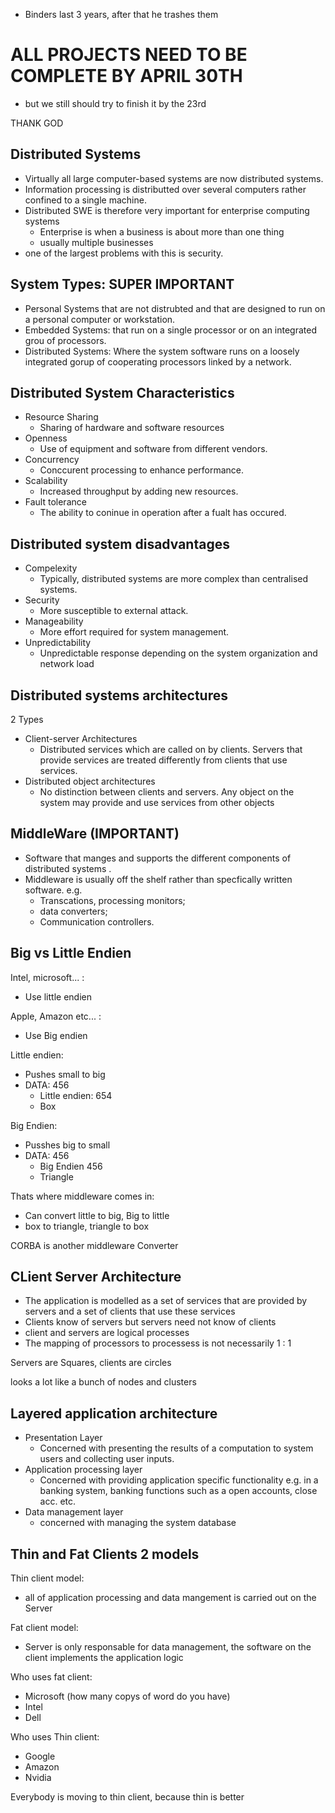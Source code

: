 
* Binders last 3 years, after that he trashes them

# ALL PROJECTS NEED TO BE COMPLETE BY APRIL 30TH

* but we still should try to finish it by the 23rd

THANK GOD

## Distributed Systems

* Virtually all large computer-based systems are now distributed systems.
* Information processing is distributted over several computers rather confined to a single machine.
* Distributed SWE is therefore very important for enterprise computing systems
  * Enterprise is when a business is about more than one thing
  * usually multiple businesses
* one of the largest problems with this is security.

## System Types: SUPER IMPORTANT

* Personal Systems that are not distrubted and that are designed to run on a personal computer or workstation.
* Embedded Systems: that run on a single processor or on an integrated grou of processors.
* Distributed Systems: Where the system software runs on a loosely integrated gorup of cooperating processors linked by a network.

## Distributed System Characteristics

* Resource Sharing
  * Sharing of hardware and software resources
* Openness
  * Use of equipment and software from different vendors.
* Concurrency
  * Conccurent processing to enhance performance.
* Scalability
  * Increased throughput by adding new resources.
* Fault tolerance
  * The ability to coninue in operation after a fualt has occured.

## Distributed system disadvantages

* Compelexity
  * Typically, distributed systems are more complex than centralised systems.
* Security
  * More susceptible to external attack.
* Manageability
  * More effort required for system management.
* Unpredictability
  * Unpredictable response depending on the system organization and network load

## Distributed systems architectures

2 Types

* Client-server Architectures
  * Distributed services which are called on by clients. Servers that provide services are treated differently from clients that use services.
* Distributed object architectures
  * No distinction between clients and servers. Any object on the system may provide and use services from other objects

## MiddleWare (IMPORTANT)

* Software that manges and supports the different components of distributed systems .
* Middleware is usually off the shelf rather than specfically written software.
e.g.
  * Transcations, processing monitors;
  * data converters;
  * Communication controllers.

## Big vs Little Endien

Intel, microsoft... :

* Use little endien

Apple, Amazon etc... :

* Use Big endien

Little endien:

* Pushes small to big
* DATA: 456
  * Little endien: 654
  * Box

Big Endien:

* Pusshes big to small
* DATA: 456
  * Big Endien 456
  * Triangle

Thats where middleware comes in:

* Can convert little to big, Big to little
* box to triangle, triangle to box

CORBA is another middleware Converter

## CLient Server Architecture

* The application is modelled as a set of services that are provided by servers and a set of clients that use these services
* Clients know of servers but servers need not know of clients
* client and servers are logical processes
* The mapping of processors to processess is not necessarily 1 : 1

Servers are Squares, clients are circles

looks a lot like a bunch of nodes and clusters

## Layered application architecture

* Presentation Layer
  * Concerned with presenting the results of a computation to system users and collecting user inputs.
* Application processing layer
  * Concerned with providing application specific functionality e.g. in a banking system, banking functions such as a open accounts, close acc. etc.
* Data management layer
  * concerned with managing the system database

## Thin and Fat Clients 2 models

Thin client model:

* all of application processing and data mangement is carried out on the Server

Fat client model:

* Server is only responsable for data management, the software on the client implements the application logic

Who uses fat client:

* Microsoft (how many copys of word do you have)
* Intel
* Dell

Who uses Thin client:

* Google
* Amazon
* Nvidia

Everybody is moving to thin client, because thin is better

